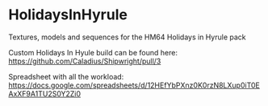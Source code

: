 # HolidaysInHyrule
Textures, models and sequences for the HM64 Holidays in Hyrule pack

Custom Holidays In Hyule build can be found here: https://github.com/Caladius/Shipwright/pull/3

Spreadsheet with all the workload: https://docs.google.com/spreadsheets/d/12HEfYbPXnz0K0rzN8LXup0iT0EAxXF9A1TU2S0Y2Zi0
